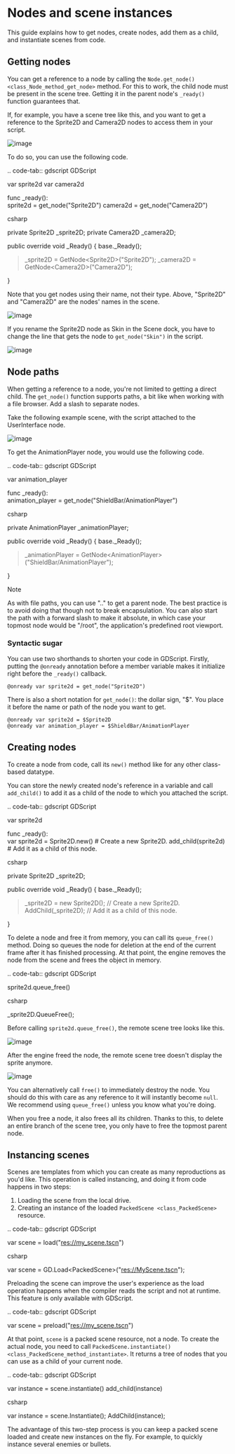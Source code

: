 # Nodes and scene instances

This guide explains how to get nodes, create nodes, add them as a child,
and instantiate scenes from code.

## Getting nodes

You can get a reference to a node by calling the `Node.get_node()
<class_Node_method_get_node>` method. For this to work, the child node
must be present in the scene tree. Getting it in the parent node's
`_ready()` function guarantees that.

If, for example, you have a scene tree like this, and you want to get a
reference to the Sprite2D and Camera2D nodes to access them in your
script.

![image](img/nodes_and_scene_instances_player_scene_example.webp)

To do so, you can use the following code.

.. code-tab:: gdscript GDScript

var sprite2d var camera2d

func \_ready():  
sprite2d = get\_node("Sprite2D") camera2d = get\_node("Camera2D")

csharp

private Sprite2D \_sprite2D; private Camera2D \_camera2D;

public override void \_Ready() { base.\_Ready();

> \_sprite2D = GetNode&lt;Sprite2D&gt;("Sprite2D"); \_camera2D =
> GetNode&lt;Camera2D&gt;("Camera2D");

}

Note that you get nodes using their name, not their type. Above,
"Sprite2D" and "Camera2D" are the nodes' names in the scene.

![image](img/nodes_and_scene_instances_sprite_node.webp)

If you rename the Sprite2D node as Skin in the Scene dock, you have to
change the line that gets the node to `get_node("Skin")` in the script.

![image](img/nodes_and_scene_instances_sprite_node_renamed.webp)

## Node paths

When getting a reference to a node, you're not limited to getting a
direct child. The `get_node()` function supports paths, a bit like when
working with a file browser. Add a slash to separate nodes.

Take the following example scene, with the script attached to the
UserInterface node.

![image](img/nodes_and_scene_instances_ui_scene_example.webp)

To get the AnimationPlayer node, you would use the following code.

.. code-tab:: gdscript GDScript

var animation\_player

func \_ready():  
animation\_player = get\_node("ShieldBar/AnimationPlayer")

csharp

private AnimationPlayer \_animationPlayer;

public override void \_Ready() { base.\_Ready();

> \_animationPlayer =
> GetNode&lt;AnimationPlayer&gt;("ShieldBar/AnimationPlayer");

}

Note

As with file paths, you can use ".." to get a parent node. The best
practice is to avoid doing that though not to break encapsulation. You
can also start the path with a forward slash to make it absolute, in
which case your topmost node would be "/root", the application's
predefined root viewport.

### Syntactic sugar

You can use two shorthands to shorten your code in GDScript. Firstly,
putting the `@onready` annotation before a member variable makes it
initialize right before the `_ready()` callback.

    @onready var sprite2d = get_node("Sprite2D")

There is also a short notation for `get_node()`: the dollar sign, "$".
You place it before the name or path of the node you want to get.

    @onready var sprite2d = $Sprite2D
    @onready var animation_player = $ShieldBar/AnimationPlayer

## Creating nodes

To create a node from code, call its `new()` method like for any other
class-based datatype.

You can store the newly created node's reference in a variable and call
`add_child()` to add it as a child of the node to which you attached the
script.

.. code-tab:: gdscript GDScript

var sprite2d

func \_ready():  
var sprite2d = Sprite2D.new() \# Create a new Sprite2D.
add\_child(sprite2d) \# Add it as a child of this node.

csharp

private Sprite2D \_sprite2D;

public override void \_Ready() { base.\_Ready();

> \_sprite2D = new Sprite2D(); // Create a new Sprite2D.
> AddChild(\_sprite2D); // Add it as a child of this node.

}

To delete a node and free it from memory, you can call its
`queue_free()` method. Doing so queues the node for deletion at the end
of the current frame after it has finished processing. At that point,
the engine removes the node from the scene and frees the object in
memory.

.. code-tab:: gdscript GDScript

sprite2d.queue\_free()

csharp

\_sprite2D.QueueFree();

Before calling `sprite2d.queue_free()`, the remote scene tree looks like
this.

![image](img/nodes_and_scene_instances_remote_tree_with_sprite.webp)

After the engine freed the node, the remote scene tree doesn't display
the sprite anymore.

![image](img/nodes_and_scene_instances_remote_tree_no_sprite.webp)

You can alternatively call `free()` to immediately destroy the node. You
should do this with care as any reference to it will instantly become
`null`. We recommend using `queue_free()` unless you know what you're
doing.

When you free a node, it also frees all its children. Thanks to this, to
delete an entire branch of the scene tree, you only have to free the
topmost parent node.

## Instancing scenes

Scenes are templates from which you can create as many reproductions as
you'd like. This operation is called instancing, and doing it from code
happens in two steps:

1.  Loading the scene from the local drive.
2.  Creating an instance of the loaded `PackedScene <class_PackedScene>`
    resource.

.. code-tab:: gdscript GDScript

var scene = load("<res://my_scene.tscn>")

csharp

var scene = GD.Load&lt;PackedScene&gt;("<res://MyScene.tscn>");

Preloading the scene can improve the user's experience as the load
operation happens when the compiler reads the script and not at runtime.
This feature is only available with GDScript.

.. code-tab:: gdscript GDScript

var scene = preload("<res://my_scene.tscn>")

At that point, `scene` is a packed scene resource, not a node. To create
the actual node, you need to call `PackedScene.instantiate()
<class_PackedScene_method_instantiate>`. It returns a tree of nodes that
you can use as a child of your current node.

.. code-tab:: gdscript GDScript

var instance = scene.instantiate() add\_child(instance)

csharp

var instance = scene.Instantiate(); AddChild(instance);

The advantage of this two-step process is you can keep a packed scene
loaded and create new instances on the fly. For example, to quickly
instance several enemies or bullets.
